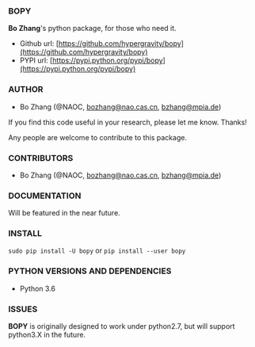 ### BOPY
**Bo Zhang**'s python package, for those who need it.

- Github url: [https://github.com/hypergravity/bopy](https://github.com/hypergravity/bopy)
- PYPI url: [https://pypi.python.org/pypi/bopy](https://pypi.python.org/pypi/bopy)

### AUTHOR
- Bo Zhang (@NAOC, bozhang@nao.cas.cn, bzhang@mpia.de)

If you find this code useful in your research, please let me know. Thanks!

Any people are welcome to contribute to this package.

### CONTRIBUTORS
- Bo Zhang (@NAOC, bozhang@nao.cas.cn, bzhang@mpia.de)

### DOCUMENTATION
Will be featured in the near future.

### INSTALL
`sudo pip install -U bopy` or `pip install --user bopy`

### PYTHON VERSIONS AND DEPENDENCIES
- Python 3.6

### ISSUES
**BOPY** is originally designed to work under python2.7, but will support python3.X in the future.
